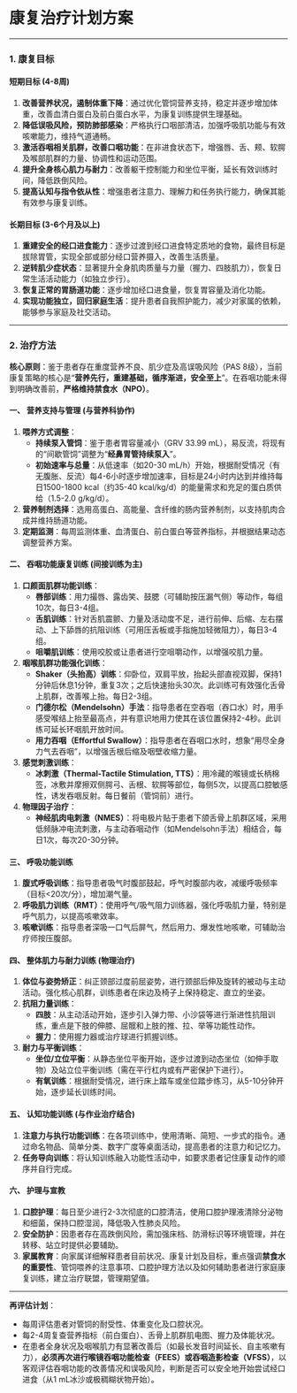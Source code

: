 # **康复治疗计划方案**

---

### **1. 康复目标**

#### **短期目标 (4-8周)**
1.  **改善营养状况，遏制体重下降**：通过优化管饲营养支持，稳定并逐步增加体重，改善血清白蛋白及前白蛋白水平，为康复训练提供生理基础。
2.  **降低误吸风险，预防肺部感染**：严格执行口咽部清洁，加强呼吸肌功能与有效咳嗽能力，维持气道通畅。
3.  **激活吞咽相关肌群，改善口咽功能**：在非进食状态下，增强唇、舌、颊、软腭及喉部肌群的力量、协调性和运动范围。
4.  **提升全身核心肌力与耐力**：改善躯干控制能力和坐位平衡，延长有效训练时间，降低跌倒风险。
5.  **提高认知与指令依从性**：增强患者注意力、理解力和任务执行能力，确保其能有效参与康复训练。

#### **长期目标 (3-6个月及以上)**
1.  **重建安全的经口进食能力**：逐步过渡到经口进食特定质地的食物，最终目标是拔除胃管，实现全部或部分经口营养摄入，改善生活质量。
2.  **逆转肌少症状态**：显著提升全身肌肉质量与力量（握力、四肢肌力），恢复日常生活活动能力（如独立步行）。
3.  **恢复正常的胃肠道功能**：逐步增加经口进食量，恢复胃容量及消化功能。
4.  **实现功能独立，回归家庭生活**：提升患者自我照护能力，减少对家属的依赖，能够参与家庭及社交活动。

---

### **2. 治疗方法**

**核心原则**：鉴于患者存在重度营养不良、肌少症及高误吸风险（PAS 8级），当前康复策略的核心是“**营养先行，重建基础，循序渐进，安全至上**”。在吞咽功能未得到明确改善前，**严格维持禁食水（NPO）**。

#### **一、 营养支持与管理 (与营养科协作)**
1.  **喂养方式调整**：
    *   **持续泵入管饲**：鉴于患者胃容量减小（GRV 33.99 mL），易反流，将现有的“间歇管饲”调整为“**经鼻胃管持续泵入**”。
    *   **初始速率与总量**：从低速率（如20-30 mL/h）开始，根据耐受情况（有无腹胀、反流）每4-6小时逐步增加速率，目标是24小时内达到并维持每日1500-1800 kcal（约35-40 kcal/kg/d）的能量需求和充足的蛋白质供给（1.5-2.0 g/kg/d）。
2.  **营养制剂选择**：选用高蛋白、高能量、含纤维的肠内营养制剂，以支持肌肉合成并维持肠道功能。
3.  **定期监测**：每周监测体重、血清蛋白、前白蛋白等营养指标，并根据结果动态调整营养方案。

#### **二、 吞咽功能康复训练 (间接训练为主)**
1.  **口颜面肌群功能训练**：
    *   **唇部训练**：用力撮唇、露齿笑、鼓腮（可辅助按压漏气侧）等动作，每组10次，每日3-4组。
    *   **舌肌训练**：针对舌肌震颤、力量及活动度不足，进行前伸、后缩、左右摆动、上下舔唇的抗阻训练（可用压舌板或手指施加轻微阻力），每日3-4组。
    *   **咀嚼肌训练**：使用咬胶或让患者进行空咀嚼动作，以增强咬肌力量。
2.  **咽喉肌群功能强化训练**：
    *   **Shaker（头抬高）训练**：仰卧位，双肩平放，抬起头部直视双脚，保持1分钟后休息1分钟，重复3次；之后快速抬头30次。此训练可有效强化舌骨上肌群，改善喉上抬。每日2-3组。
    *   **门德尔松（Mendelsohn）手法**：指导患者在空吞咽（吞口水）时，用手感受喉结上抬至最高点，并有意识地用力使其在该位置保持2-4秒。此训练可延长环咽肌开放时间。
    *   **用力吞咽（Effortful Swallow）**：指导患者在吞咽口水时，想象“用尽全身力气去吞咽”，以增强舌根后缩及咽壁收缩力量。
3.  **感觉刺激训练**：
    *   **冰刺激（Thermal-Tactile Stimulation, TTS）**：用冷藏的喉镜或长柄棉签，冰敷并摩擦双侧腭弓、舌根、软腭等部位，每侧5次，以提高口腔敏感性，诱发吞咽反射。每日餐前（管饲前）进行。
4.  **物理因子治疗**：
    *   **神经肌肉电刺激（NMES）**：将电极片贴于患者下颌舌骨上肌群区域，采用低频脉冲电流刺激，与主动吞咽动作（如Mendelsohn手法）相结合，每日1次，每次20-30分钟。

#### **三、 呼吸功能训练**
1.  **腹式呼吸训练**：指导患者吸气时腹部鼓起，呼气时腹部内收，减缓呼吸频率（目标<20次/分），增加潮气量。
2.  **呼吸肌力训练（RMT）**：使用呼气/吸气阻力训练器，强化呼吸肌力量，特别是呼气肌力，以提高咳嗽效率。
3.  **咳嗽训练**：指导患者深吸一口气后屏气，然后用力、爆发性地咳嗽，可辅助治疗师按压腹部。

#### **四、 整体肌力与耐力训练 (物理治疗)**
1.  **体位与姿势矫正**：纠正颈部过度前屈姿势，进行颈部后伸及旋转的被动与主动活动。强化核心肌群，训练患者在床边及椅子上保持稳定、直立的坐姿。
2.  **抗阻力量训练**：
    *   **四肢**：从主动活动开始，逐步引入弹力带、小沙袋等进行渐进性抗阻训练，重点是下肢的伸膝、屈髋和上肢的推、拉、举等功能性动作。
    *   **握力**：使用握力器或治疗球进行抓握训练。
3.  **耐力与平衡训练**：
    *   **坐位/立位平衡**：从静态坐位平衡开始，逐步过渡到动态坐位（如伸手取物）及站立位平衡训练（需在平行杠内或有严密保护下进行）。
    *   **有氧训练**：根据耐受情况，进行床上踏车或坐位踏步练习，从5-10分钟开始，逐步延长训练时间。

#### **五、 认知功能训练 (与作业治疗结合)**
1.  **注意力与执行功能训练**：在各项训练中，使用清晰、简短、一步式的指令。通过命名物品、简单分类、数字广度等桌面活动，提高患者的注意力和记忆力。
2.  **任务导向训练**：将认知训练融入功能性活动中，如要求患者记住康复动作的顺序并自行完成。

#### **六、 护理与宣教**
1.  **口腔护理**：每日至少进行2-3次彻底的口腔清洁，使用口腔护理液清除分泌物和细菌，保持口腔湿润，降低吸入性肺炎风险。
2.  **安全防护**：因患者存在高跌倒风险，需加强床档、防滑标识等环境管理，并在转移、站立时提供必要辅助。
3.  **家属教育**：向家属详细解释患者目前状况、康复计划及目标，重点强调**禁食水的重要性**、管饲喂养的注意事项、口腔护理方法以及如何辅助患者进行家庭康复训练，建立治疗联盟，管理期望值。

---
**再评估计划**：
*   每周评估患者对管饲的耐受性、体重变化及口腔状况。
*   每2-4周复查营养指标（前白蛋白）、舌骨上肌群肌电图、握力及体能状况。
*   在患者全身状况及咽喉肌力有显著改善后（如最长发音时间延长、自主咳嗽有力），**必须再次进行喉镜吞咽功能检查（FEES）或吞咽造影检查（VFSS）**，以客观评估吞咽功能的改善情况和误吸风险，判断是否可以安全地开始尝试经口进食（从1 mL冰沙或极稠糊状物开始）。